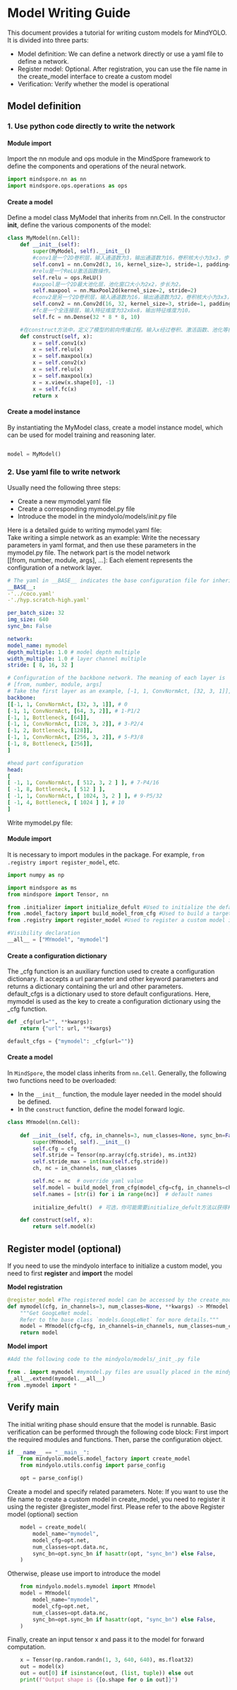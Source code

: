 # Model Writing Guide
This document provides a tutorial for writing custom models for MindYOLO. <br>
It is divided into three parts:

- Model definition: We can define a network directly or use a yaml file to define a network.
- Register model: Optional. After registration, you can use the file name in the create_model interface to create a custom model
- Verification: Verify whether the model is operational

## Model definition

### 1. Use python code directly to write the network

#### Module import
Import the nn module and ops module in the MindSpore framework to define the components and operations of the neural network.
```python
import mindspore.nn as nn
import mindspore.ops.operations as ops
```

#### Create a model
Define a model class MyModel that inherits from nn.Cell. In the constructor __init__, define the various components of the model:

```python
class MyModel(nn.Cell):
    def __init__(self):
        super(MyModel, self).__init__()
        #conv1是一个2D卷积层，输入通道数为3，输出通道数为16，卷积核大小为3x3，步长为1，填充为1。
        self.conv1 = nn.Conv2d(3, 16, kernel_size=3, stride=1, padding=1)
        #relu是一个ReLU激活函数操作。
        self.relu = ops.ReLU()
        #axpool是一个2D最大池化层，池化窗口大小为2x2，步长为2。
        self.maxpool = nn.MaxPool2d(kernel_size=2, stride=2)
        #conv2是另一个2D卷积层，输入通道数为16，输出通道数为32，卷积核大小为3x3，步长为1，填充为1。
        self.conv2 = nn.Conv2d(16, 32, kernel_size=3, stride=1, padding=1)
        #fc是一个全连接层，输入特征维度为32x8x8，输出特征维度为10。
        self.fc = nn.Dense(32 * 8 * 8, 10)

    #在construct方法中，定义了模型的前向传播过程。输入x经过卷积、激活函数、池化等操作后，通过展平操作将特征张量变为一维向量，然后通过全连接层得到最终的输出结果。    
    def construct(self, x): 
        x = self.conv1(x)
        x = self.relu(x)
        x = self.maxpool(x)
        x = self.conv2(x)
        x = self.relu(x)
        x = self.maxpool(x)
        x = x.view(x.shape[0], -1)
        x = self.fc(x)
        return x
```
#### Create a model instance
By instantiating the MyModel class, create a model instance model, which can be used for model training and reasoning later.
```python

model = MyModel()

```

### 2. Use yaml file to write network
Usually need the following three steps:

- Create a new mymodel.yaml file
- Create a corresponding mymodel.py file
- Introduce the model in the mindyolo/models/_init_.py file

Here is a detailed guide to writing mymodel.yaml file:<br>
Take writing a simple network as an example:
Write the necessary parameters in yaml format, and then use these parameters in the mymodel.py file.
The network part is the model network <br>
[[from, number, module, args], ...]: Each element represents the configuration of a network layer. <br>
```yaml
# The yaml in __BASE__ indicates the base configuration file for inheritance. Repeated parameters will be overwritten by the current file;
__BASE__:
-'../coco.yaml'
-'./hyp.scratch-high.yaml'

per_batch_size: 32
img_size: 640
sync_bn: False

network:
model_name: mymodel
depth_multiple: 1.0 # model depth multiple
width_multiple: 1.0 # layer channel multiple
stride: [ 8, 16, 32 ]

# Configuration of the backbone network. The meaning of each layer is
# [from, number, module, args]
# Take the first layer as an example, [-1, 1, ConvNormAct, [32, 3, 1]], which means the input comes from `-1` (the previous layer), the number of repetitions is 1, and the module name is ConvNormAct, module input parameters are [32, 3, 1];
backbone:
[[-1, 1, ConvNormAct, [32, 3, 1]], # 0
[-1, 1, ConvNormAct, [64, 3, 2]], # 1-P1/2
[-1, 1, Bottleneck, [64]],
[-1, 1, ConvNormAct, [128, 3, 2]], # 3-P2/4
[-1, 2, Bottleneck, [128]],
[-1, 1, ConvNormAct, [256, 3, 2]], # 5-P3/8
[-1, 8, Bottleneck, [256]],
]

#head part configuration
head:
[
[ -1, 1, ConvNormAct, [ 512, 3, 2 ] ], # 7-P4/16
[ -1, 8, Bottleneck, [ 512 ] ],
[ -1, 1, ConvNormAct, [ 1024, 3, 2 ] ], # 9-P5/32
[ -1, 4, Bottleneck, [ 1024 ] ], # 10
]
```

Write mymodel.py file:
#### Module import
It is necessary to import modules in the package. For example, `from .registry import register_model`, etc.

```python
import numpy as np

import mindspore as ms
from mindspore import Tensor, nn

from .initializer import initialize_defult #Used to initialize the default parameters of the model, including weight initialization method, BN layer parameters, etc.
from .model_factory import build_model_from_cfg #Used to build a target detection model according to the parameters in the YAML configuration file and return an instance of the model.
from .registry import register_model #Used to register a custom model in Mindyolo for use in the YAML configuration file.

#Visibility declaration
__all__ = ["MYmodel", "mymodel"]
```
#### Create a configuration dictionary
The _cfg function is an auxiliary function used to create a configuration dictionary. It accepts a url parameter and other keyword parameters and returns a dictionary containing the url and other parameters. <br>
default_cfgs is a dictionary used to store default configurations. Here, mymodel is used as the key to create a configuration dictionary using the _cfg function.
```python
def _cfg(url="", **kwargs):
    return {"url": url, **kwargs}

default_cfgs = {"mymodel": _cfg(url="")}
```
#### Create a model
In `MindSpore`, the model class inherits from `nn.Cell`. Generally, the following two functions need to be overloaded:

- In the `__init__` function, the module layer needed in the model should be defined.
- In the `construct` function, define the model forward logic. <br>

```python
class MYmodel(nn.Cell):
    
    def __init__(self, cfg, in_channels=3, num_classes=None, sync_bn=False):
        super(MYmodel, self).__init__()
        self.cfg = cfg
        self.stride = Tensor(np.array(cfg.stride), ms.int32)
        self.stride_max = int(max(self.cfg.stride))
        ch, nc = in_channels, num_classes

        self.nc = nc  # override yaml value
        self.model = build_model_from_cfg(model_cfg=cfg, in_channels=ch, num_classes=nc, sync_bn=sync_bn)
        self.names = [str(i) for i in range(nc)]  # default names
        
        initialize_defult()  # 可选，你可能需要initialize_defult方法以获得和pytorch一样的conv2d、dense层的初始化方式；

    def construct(self, x):
        return self.model(x)

```

## Register model (optional)
If you need to use the mindyolo interface to initialize a custom model, you need to first **register** and **import** the model

**Model registration** <br>
```python
@register_model #The registered model can be accessed by the create_model interface as a model name;
def mymodel(cfg, in_channels=3, num_classes=None, **kwargs) -> MYmodel:
    """Get GoogLeNet model.
    Refer to the base class `models.GoogLeNet` for more details."""
    model = MYmodel(cfg=cfg, in_channels=in_channels, num_classes=num_classes, **kwargs)
    return model
```
**Model import** <br>

```python
#Add the following code to the mindyolo/models/_init_.py file

from . import mymodel #mymodel.py files are usually placed in the mindyolo/models/directory
__all__.extend(mymodel.__all__)
from .mymodel import *
```

## Verify main

The initial writing phase should ensure that the model is runnable. Basic verification can be performed through the following code block:
First import the required modules and functions. Then, parse the configuration object.

```python
if __name__ == "__main__":
    from mindyolo.models.model_factory import create_model
    from mindyolo.utils.config import parse_config

    opt = parse_config()
```
Create a model and specify related parameters. Note: If you want to use the file name to create a custom model in create_model, you need to register it using the register @register_model first. Please refer to the above Register model (optional) section
```python
    model = create_model(
        model_name="mymodel",
        model_cfg=opt.net,
        num_classes=opt.data.nc,
        sync_bn=opt.sync_bn if hasattr(opt, "sync_bn") else False,
    )

```

Otherwise, please use import to introduce the model

```python
    from mindyolo.models.mymodel import MYmodel
    model = MYmodel(
        model_name="mymodel",
        model_cfg=opt.net,
        num_classes=opt.data.nc,
        sync_bn=opt.sync_bn if hasattr(opt, "sync_bn") else False,
    ) 
```
Finally, create an input tensor x and pass it to the model for forward computation.
```python
    x = Tensor(np.random.randn(1, 3, 640, 640), ms.float32)
    out = model(x)
    out = out[0] if isinstance(out, (list, tuple)) else out
    print(f"Output shape is {[o.shape for o in out]}")
```